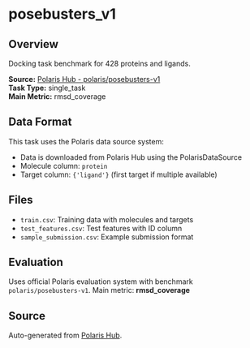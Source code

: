 # posebusters_v1

## Overview

Docking task benchmark for 428 proteins and ligands.

**Source:** [Polaris Hub - polaris/posebusters-v1](https://polarishub.io)  
**Task Type:** single_task  
**Main Metric:** rmsd_coverage

## Data Format

This task uses the Polaris data source system:
- Data is downloaded from Polaris Hub using the PolarisDataSource
- Molecule column: `protein`
- Target column: `{'ligand'}` (first target if multiple available)

## Files

- `train.csv`: Training data with molecules and targets
- `test_features.csv`: Test features with ID column
- `sample_submission.csv`: Example submission format

## Evaluation

Uses official Polaris evaluation system with benchmark `polaris/posebusters-v1`.
Main metric: **rmsd_coverage**

## Source

Auto-generated from [Polaris Hub](https://polarishub.io/).
